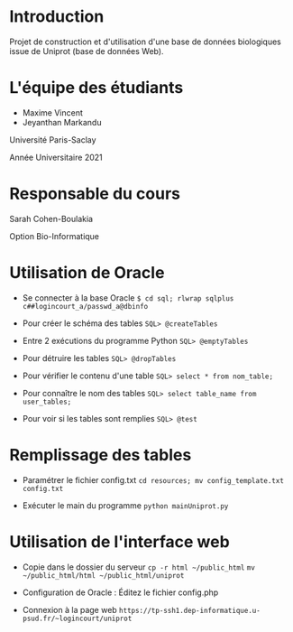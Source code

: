 # Introduction
Projet de construction et d'utilisation d'une base de données 
biologiques issue de Uniprot (base de données Web).

# L'équipe des étudiants

* Maxime Vincent
* Jeyanthan Markandu

Université Paris-Saclay

Année Universitaire 2021

# Responsable du cours

Sarah Cohen-Boulakia

Option Bio-Informatique

# Utilisation de Oracle

* Se connecter à la base Oracle
`$ cd sql; rlwrap sqlplus c##logincourt_a/passwd_a@dbinfo`

* Pour créer le schéma des tables
`SQL> @createTables`

* Entre 2 exécutions du programme Python
`SQL> @emptyTables`

* Pour détruire les tables
`SQL> @dropTables`

* Pour vérifier le contenu d'une table
`SQL> select * from nom_table;`

* Pour connaître le nom des tables
`SQL> select table_name from user_tables;`

* Pour voir si les tables sont remplies
`SQL> @test`

# Remplissage des tables

* Paramétrer le fichier config.txt
`cd resources; mv config_template.txt config.txt`

* Exécuter le main du programme
`python mainUniprot.py`

# Utilisation de l'interface web

* Copie dans le dossier du serveur
`cp -r html ~/public_html`
`mv ~/public_html/html ~/public_html/uniprot`

* Configuration de Oracle : Éditez le fichier config.php

* Connexion à la page web
`https://tp-ssh1.dep-informatique.u-psud.fr/~logincourt/uniprot`
